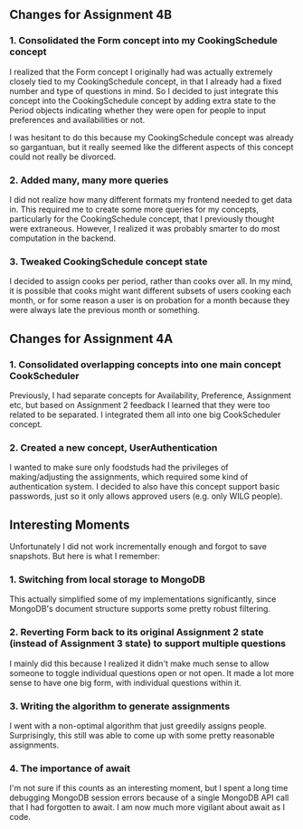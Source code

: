 ## Changes for Assignment 4B

### 1. Consolidated the Form concept into my CookingSchedule concept

I realized that the Form concept I originally had was actually extremely closely tied to my CookingSchedule concept, in that I already had a fixed number and type of questions in mind. So I decided to just integrate this concept into the CookingSchedule concept by adding extra state to the Period objects indicating whether they were open for people to input preferences and availabilities or not.

I was hesitant to do this because my CookingSchedule concept was already so gargantuan, but it really seemed like the different aspects of this concept could not really be divorced. 

### 2. Added many, many more queries

I did not realize how many different formats my frontend needed to get data in. This required me to create some more queries for my concepts, particularly for the CookingSchedule concept, that I previously thought were extraneous. However, I realized it was probably smarter to do most computation in the backend. 

### 3. Tweaked CookingSchedule concept state

I decided to assign cooks per period, rather than cooks over all. In my mind, it is possible that cooks might want different subsets of users cooking each month, or for some reason a user is on probation for a month because they were always late the previous month or something. 


## Changes for Assignment 4A

### 1. Consolidated overlapping concepts into one main concept CookScheduler

Previously, I had separate concepts for Availability, Preference, Assignment etc, but based on Assignment 2 feedback I learned that they were too related to be separated. I integrated them all into one big CookScheduler concept.

### 2. Created a new concept, UserAuthentication

I wanted to make sure only foodstuds had the privileges of making/adjusting the assignments, which required some kind of authentication system. I decided to also have this concept support basic passwords, just so it only allows approved users (e.g. only WILG people).

## Interesting Moments

Unfortunately I did not work incrementally enough and forgot to save snapshots.  But here is what I remember: 

### 1. Switching from local storage to MongoDB 

This actually simplified some of my implementations significantly, since MongoDB's document structure supports some pretty robust filtering. 

### 2. Reverting Form back to its original Assignment 2 state (instead of Assignment 3 state) to support multiple questions

I mainly did this because I realized it didn't make much sense to allow someone to toggle individual questions open or not open. It made a lot more sense to have one big form, with individual questions within it. 

### 3. Writing the algorithm to generate assignments

I went with a non-optimal algorithm that just greedily assigns people. Surprisingly, this still was able to come up with some pretty reasonable assignments. 

### 4. The importance of await

I'm not sure if this counts as an interesting moment, but I spent a long time debugging MongoDB session errors because of a single MongoDB API call that I had forgotten to await. I am now much more vigilant about await as I code. 